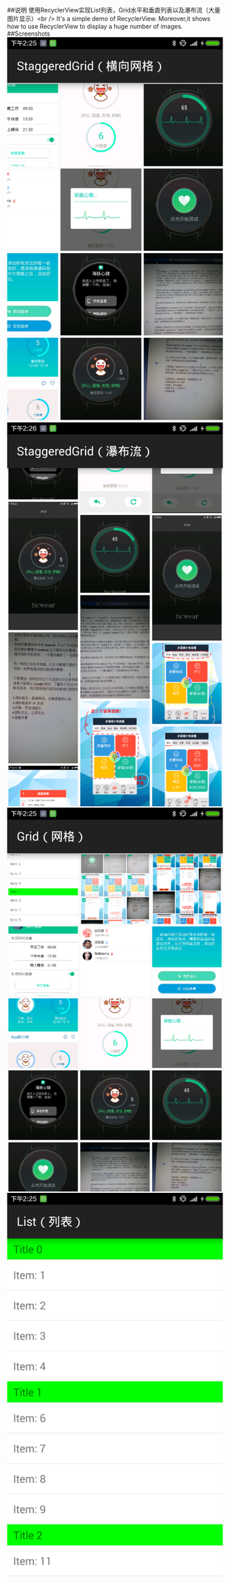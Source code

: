 ##说明
使用RecyclerView实现List列表，Grid水平和垂直列表以及瀑布流（大量图片显示）\<br /\>
It's a simple demo of RecyclerView. Moreover,it shows how to use RecyclerView to display a huge number of images.
##Screenshots
![github](https://github.com/WJRye/RecyclerView/blob/master/Screenshots/Staggered（水平网格）.png "github")
![github](https://github.com/WJRye/RecyclerView/blob/master/Screenshots/Staggered（瀑布流）.png "github")
![github](https://github.com/WJRye/RecyclerView/blob/master/Screenshots/grid（网格）.png "github")
![github](https://github.com/WJRye/RecyclerView/blob/master/Screenshots/list.png "github")